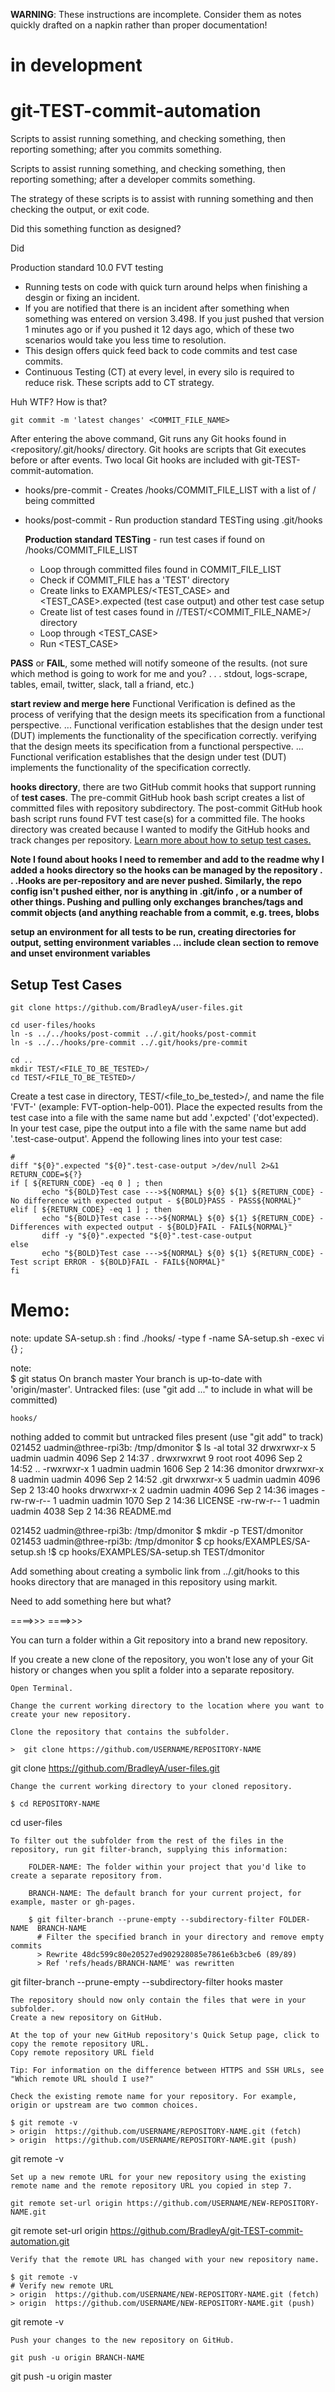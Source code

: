 **WARNING**: These instructions are incomplete. Consider them as notes quickly drafted on a napkin rather than proper documentation!

# in development
# git-TEST-commit-automation

Scripts to assist running something, and checking something, then reporting something; after you commits something. 

Scripts to assist running something, and checking something, then reporting something; after a developer commits something.

The strategy of these scripts is to assist with running something and then checking the output, or exit code.  

Did this something function as designed?  

Did

Production standard 10.0 FVT testing
- Running tests on code with quick turn around helps when finishing a desgin or fixing an incident.  
- If you are notified that there is an incident after something when something was entered on version 3.498.  If you just pushed that version 1 minutes ago or if you pushed it 12 days ago, which of these two scenarios would take you less time to resolution.
- This design offers quick feed back to code commits and test case commits.
- Continuous Testing (CT) at every level, in every silo is required to reduce risk.  These scripts add to CT strategy.



Huh WTF?  How is that?

    git commit -m 'latest changes' <COMMIT_FILE_NAME>

After entering the above command, Git runs any Git hooks found in <repository/.git/hooks/ directory.  Git hooks are scripts that Git executes before or after events. Two local Git hooks are included with git-TEST-commit-automation. 

- hooks/pre-commit  - Creates <REPOSITORY>/hooks/COMMIT_FILE_LIST with a list of <REPOSITORY-PATH>/<FILE> being committed
- hooks/post-commit - Run production standard TESTing using .git/hooks
  
    **Production standard TESTing** - run test cases if found on <REPOSITORY>/hooks/COMMIT_FILE_LIST
  - Loop through committed files found in COMMIT_FILE_LIST
  - Check if COMMIT_FILE has a 'TEST' directory
  - Create links to EXAMPLES/<TEST_CASE> and <TEST_CASE>.expected (test case output) and other test case setup
  - Create list of test cases found in <REPOSITORY>/<PATH>/TEST/<COMMIT_FILE_NAME>/ directory
  - Loop through <TEST_CASE>
  - Run <TEST_CASE>




**PASS** or **FAIL**, some methed will notify someone of the results. (not sure which method is going to work for me and you? . . . stdout, logs-scrape, tables, email, twitter, slack, tall a friand, etc.)

**start review and merge here**
Functional Verification is defined as the process of verifying that the design meets its specification from a functional perspective. ... Functional verification establishes that the design under test (DUT) implements the functionality of the specification correctly.
verifying that the design meets its specification from a functional perspective. ... Functional verification establishes that the design under test (DUT) implements the functionality of the specification correctly.

 
**hooks directory**, there are two GitHub commit hooks that support running of **test cases**.  The pre-commit GitHub hook bash script creates a list of committed files with repository subdirectory.  The post-commit GitHub hook bash script runs found FVT test case(s) for a committed file.  The hooks directory was created because I wanted to modify the GitHub hooks and track changes per repository.  [Learn more about how to setup test cases.](hooks/README.md)

**Note I found about hooks I need to remember and add to the readme why I added a hooks directory so the hooks can be managed by the repository . . .Hooks are per-repository and are never pushed. Similarly, the repo config isn't pushed either, nor is anything in .git/info , or a number of other things. Pushing and pulling only exchanges branches/tags and commit objects (and anything reachable from a commit, e.g. trees, blobs**

**setup an environment for all tests to be run, creating directories for output, setting environment variables ... include clean section to remove and unset environment variables**

## Setup Test Cases

    git clone https://github.com/BradleyA/user-files.git
    
    cd user-files/hooks
    ln -s ../../hooks/post-commit ../.git/hooks/post-commit
    ln -s ../../hooks/pre-commit ../.git/hooks/pre-commit
    
    cd ..
    mkdir TEST/<FILE_TO_BE_TESTED>/
    cd TEST/<FILE_TO_BE_TESTED>/

Create a test case in directory, TEST/<file_to_be_tested>/, and name the file 'FVT-<test-case-name-no-dot-001>' (example: FVT-option-help-001).  Place the expected results from the test case into a file with the same name but add '.expcted' ('dot'expected).  In your test case, pipe the output into a file with the same name but add '.test-case-output'.  Append the following lines into your test case:

    #
    diff "${0}".expected "${0}".test-case-output >/dev/null 2>&1
    RETURN_CODE=${?}
    if [ ${RETURN_CODE} -eq 0 ] ; then
           echo "${BOLD}Test case --->${NORMAL} ${0} ${1} ${RETURN_CODE} - No difference with expected output - ${BOLD}PASS - PASS${NORMAL}"
    elif [ ${RETURN_CODE} -eq 1 ] ; then
           echo "${BOLD}Test case --->${NORMAL} ${0} ${1} ${RETURN_CODE} - Differences with expected output - ${BOLD}FAIL - FAIL${NORMAL}"
           diff -y "${0}".expected "${0}".test-case-output
    else
           echo "${BOLD}Test case --->${NORMAL} ${0} ${1} ${RETURN_CODE} - Test script ERROR - ${BOLD}FAIL - FAIL${NORMAL}"
    fi


# Memo:

note: update SA-setup.sh : find ./hooks/ -type f -name SA-setup.sh -exec vi {} \;

note:      
$ git status
On branch master
Your branch is up-to-date with 'origin/master'.
Untracked files:
  (use "git add <file>..." to include in what will be committed)

	hooks/

nothing added to commit but untracked files present (use "git add" to track)
021452 uadmin@three-rpi3b: /tmp/dmonitor
     $ ls -al
total 32
drwxrwxr-x 5 uadmin uadmin 4096 Sep  2 14:37 .
drwxrwxrwt 9 root   root   4096 Sep  2 14:52 ..
-rwxrwxr-x 1 uadmin uadmin 1606 Sep  2 14:36 dmonitor
drwxrwxr-x 8 uadmin uadmin 4096 Sep  2 14:52 .git
drwxrwxr-x 5 uadmin uadmin 4096 Sep  2 13:40 hooks
drwxrwxr-x 2 uadmin uadmin 4096 Sep  2 14:36 images
-rw-rw-r-- 1 uadmin uadmin 1070 Sep  2 14:36 LICENSE
-rw-rw-r-- 1 uadmin uadmin 4038 Sep  2 14:36 README.md

021452 uadmin@three-rpi3b: /tmp/dmonitor
     $ mkdir -p TEST/dmonitor
021453 uadmin@three-rpi3b: /tmp/dmonitor
     $ cp hooks/EXAMPLES/SA-setup.sh !$
cp hooks/EXAMPLES/SA-setup.sh TEST/dmonitor


Add something about creating a symbolic link from ../.git/hooks to this hooks directory that are managed in this repository using markit.


Need to add something here but what?

====>>>
====>>>


You can turn a folder within a Git repository into a brand new repository.

If you create a new clone of the repository, you won't lose any of your Git history or changes when you split a folder into a separate repository.

    Open Terminal.

    Change the current working directory to the location where you want to create your new repository.

    Clone the repository that contains the subfolder.

    >  git clone https://github.com/USERNAME/REPOSITORY-NAME

git clone https://github.com/BradleyA/user-files.git

    Change the current working directory to your cloned repository.

    $ cd REPOSITORY-NAME

cd user-files

    To filter out the subfolder from the rest of the files in the repository, run git filter-branch, supplying this information:

        FOLDER-NAME: The folder within your project that you'd like to create a separate repository from.

        BRANCH-NAME: The default branch for your current project, for example, master or gh-pages.

        $ git filter-branch --prune-empty --subdirectory-filter FOLDER-NAME  BRANCH-NAME 
          # Filter the specified branch in your directory and remove empty commits
          > Rewrite 48dc599c80e20527ed902928085e7861e6b3cbe6 (89/89)
          > Ref 'refs/heads/BRANCH-NAME' was rewritten

git filter-branch --prune-empty --subdirectory-filter hooks master

    The repository should now only contain the files that were in your subfolder.
    Create a new repository on GitHub.

    At the top of your new GitHub repository's Quick Setup page, click to copy the remote repository URL. 
    Copy remote repository URL field

    Tip: For information on the difference between HTTPS and SSH URLs, see "Which remote URL should I use?"
    
    Check the existing remote name for your repository. For example, origin or upstream are two common choices.  

    $ git remote -v
    > origin  https://github.com/USERNAME/REPOSITORY-NAME.git (fetch)
    > origin  https://github.com/USERNAME/REPOSITORY-NAME.git (push)

git remote -v

    Set up a new remote URL for your new repository using the existing remote name and the remote repository URL you copied in step 7.

    git remote set-url origin https://github.com/USERNAME/NEW-REPOSITORY-NAME.git

git remote set-url origin https://github.com/BradleyA/git-TEST-commit-automation.git

    Verify that the remote URL has changed with your new repository name.

    $ git remote -v
    # Verify new remote URL
    > origin  https://github.com/USERNAME/NEW-REPOSITORY-NAME.git (fetch)
    > origin  https://github.com/USERNAME/NEW-REPOSITORY-NAME.git (push)

git remote -v

    Push your changes to the new repository on GitHub.

    git push -u origin BRANCH-NAME

git push -u origin master



